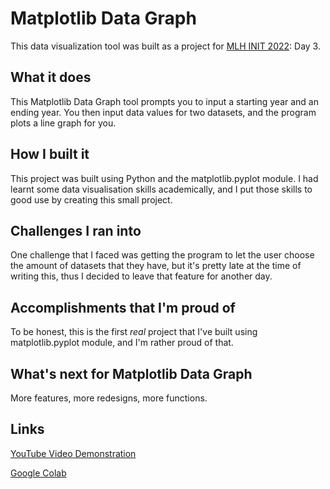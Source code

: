# Matplotlib Data Graph

This data visualization tool was built as a project for [MLH INIT 2022](https://init.mlh.io): Day 3.

## What it does
This Matplotlib Data Graph tool prompts you to input a starting year and an ending year. You then input data values for two datasets, and the program plots a line graph for you.

## How I built it
This project was built using Python and the matplotlib.pyplot module. I had learnt some data visualisation skills academically, and I put those skills to good use by creating this small project.

## Challenges I ran into
One challenge that I faced was getting the program to let the user choose the amount of datasets that they have, but it's pretty late at the time of writing this, thus I decided to leave that feature for another day.

## Accomplishments that I'm proud of
To be honest, this is the first _real_ project that I've built using matplotlib.pyplot module, and I'm rather proud of that.

## What's next for Matplotlib Data Graph
More features, more redesigns, more functions. 

## Links
[YouTube Video Demonstration](https://youtu.be/86MPgaCW7LM)

[Google Colab](https://tinyurl.com/init22datavis)
